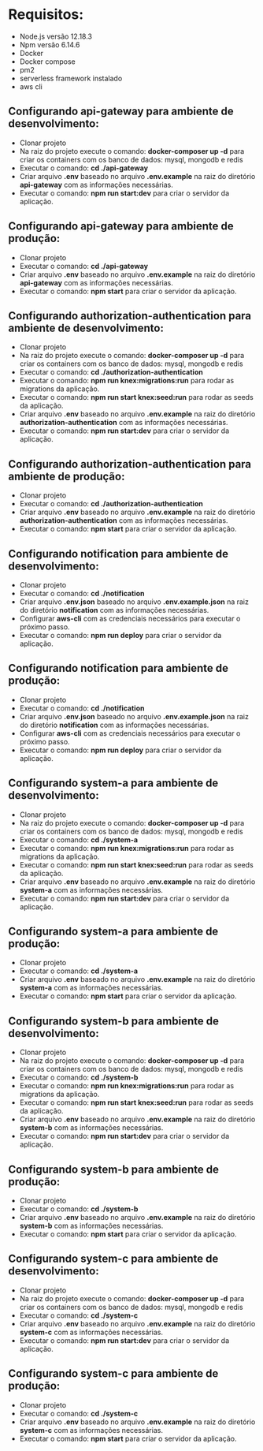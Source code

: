 Requisitos:
===========

- Node.js versão 12.18.3
- Npm versão 6.14.6
- Docker 
- Docker compose
- pm2
- serverless framework instalado
- aws cli

Configurando api-gateway para ambiente de desenvolvimento:
----------------------------------------------------------

- Clonar projeto
- Na raiz do projeto execute o comando: **docker-composer up -d** para criar os containers com os banco de dados: mysql, mongodb e redis
- Executar o comando: **cd ./api-gateway**
- Criar arquivo **.env** baseado no arquivo **.env.example** na raiz do diretório **api-gateway** com as informações necessárias.
- Executar o comando: **npm run start:dev** para criar o servidor da aplicação.

Configurando api-gateway para ambiente de produção:
----------------------------------------------------------

- Clonar projeto
- Executar o comando: **cd ./api-gateway**
- Criar arquivo **.env** baseado no arquivo **.env.example** na raiz do diretório **api-gateway** com as informações necessárias.
- Executar o comando: **npm start** para criar o servidor da aplicação.



Configurando authorization-authentication para ambiente de desenvolvimento:
----------------------------------------------------------

- Clonar projeto
- Na raiz do projeto execute o comando: **docker-composer up -d** para criar os containers com os banco de dados: mysql, mongodb e redis
- Executar o comando: **cd ./authorization-authentication**
- Executar o comando: **npm run knex:migrations:run** para rodar as migrations da aplicação.
- Executar o comando: **npm run start knex:seed:run** para rodar as seeds da aplicação.
- Criar arquivo **.env** baseado no arquivo **.env.example** na raiz do diretório **authorization-authentication** com as informações necessárias.
- Executar o comando: **npm run start:dev** para criar o servidor da aplicação.

Configurando authorization-authentication para ambiente de produção:
----------------------------------------------------------

- Clonar projeto
- Executar o comando: **cd ./authorization-authentication**
- Criar arquivo **.env** baseado no arquivo **.env.example** na raiz do diretório **authorization-authentication** com as informações necessárias.
- Executar o comando: **npm start** para criar o servidor da aplicação.




Configurando notification para ambiente de desenvolvimento:
----------------------------------------------------------

- Clonar projeto
- Executar o comando: **cd ./notification**
- Criar arquivo **.env.json** baseado no arquivo **.env.example.json** na raiz do diretório **notification** com as informações necessárias.
- Configurar **aws-cli** com as credenciais necessários para executar o próximo passo.
- Executar o comando: **npm run deploy** para criar o servidor da aplicação.



Configurando notification para ambiente de produção:
----------------------------------------------------------

- Clonar projeto
- Executar o comando: **cd ./notification**
- Criar arquivo **.env.json** baseado no arquivo **.env.example.json** na raiz do diretório **notification** com as informações necessárias.
- Configurar **aws-cli** com as credenciais necessários para executar o próximo passo.
- Executar o comando: **npm run deploy** para criar o servidor da aplicação.




Configurando system-a para ambiente de desenvolvimento:
----------------------------------------------------------

- Clonar projeto
- Na raiz do projeto execute o comando: **docker-composer up -d** para criar os containers com os banco de dados: mysql, mongodb e redis
- Executar o comando: **cd ./system-a**
- Executar o comando: **npm run knex:migrations:run** para rodar as migrations da aplicação.
- Executar o comando: **npm run start knex:seed:run** para rodar as seeds da aplicação.
- Criar arquivo **.env** baseado no arquivo **.env.example** na raiz do diretório **system-a** com as informações necessárias.
- Executar o comando: **npm run start:dev** para criar o servidor da aplicação.

Configurando system-a para ambiente de produção:
----------------------------------------------------------

- Clonar projeto
- Executar o comando: **cd ./system-a**
- Criar arquivo **.env** baseado no arquivo **.env.example** na raiz do diretório **system-a** com as informações necessárias.
- Executar o comando: **npm start** para criar o servidor da aplicação.




Configurando system-b para ambiente de desenvolvimento:
----------------------------------------------------------

- Clonar projeto
- Na raiz do projeto execute o comando: **docker-composer up -d** para criar os containers com os banco de dados: mysql, mongodb e redis
- Executar o comando: **cd ./system-b**
- Executar o comando: **npm run knex:migrations:run** para rodar as migrations da aplicação.
- Executar o comando: **npm run start knex:seed:run** para rodar as seeds da aplicação.
- Criar arquivo **.env** baseado no arquivo **.env.example** na raiz do diretório **system-b** com as informações necessárias.
- Executar o comando: **npm run start:dev** para criar o servidor da aplicação.

Configurando system-b para ambiente de produção:
----------------------------------------------------------

- Clonar projeto
- Executar o comando: **cd ./system-b**
- Criar arquivo **.env** baseado no arquivo **.env.example** na raiz do diretório **system-b** com as informações necessárias.
- Executar o comando: **npm start** para criar o servidor da aplicação.





Configurando system-c para ambiente de desenvolvimento:
----------------------------------------------------------

- Clonar projeto
- Na raiz do projeto execute o comando: **docker-composer up -d** para criar os containers com os banco de dados: mysql, mongodb e redis
- Executar o comando: **cd ./system-c**
- Criar arquivo **.env** baseado no arquivo **.env.example** na raiz do diretório **system-c** com as informações necessárias.
- Executar o comando: **npm run start:dev** para criar o servidor da aplicação.

Configurando system-c para ambiente de produção:
----------------------------------------------------------

- Clonar projeto
- Executar o comando: **cd ./system-c**
- Criar arquivo **.env** baseado no arquivo **.env.example** na raiz do diretório **system-c** com as informações necessárias.
- Executar o comando: **npm start** para criar o servidor da aplicação.

